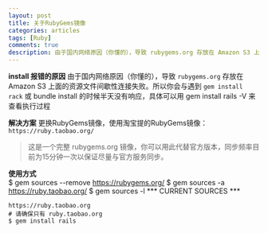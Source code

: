 ```yaml
---
layout: post
title: 关于RubyGems镜像
categories: articles
tags: [Ruby]
comments: true
description: 由于国内网络原因（你懂的），导致 rubygems.org 存放在 Amazon S3 上面的资源文件间歇性连接失败
---
```


**install <Bundle>报错的原因**
由于国内网络原因（你懂的），导致 `rubygems.org` 存放在 Amazon S3 上面的资源文件间歇性连接失败。所以你会与遇到 `gem install rack` 或 bundle install 的时候半天没有响应，具体可以用 gem install rails -V 来查看执行过程


**解决方案**
更换RubyGems镜像，使用淘宝提的RubyGems镜像：
      `https://ruby.taobao.org/`
> 这是一个完整 rubygems.org 镜像，你可以用此代替官方版本，同步频率目前为15分钟一次以保证尽量与官方服务同步。

**使用方式**   
    $ gem sources --remove https://rubygems.org/
    $ gem sources -a https://ruby.taobao.org/
    $ gem sources -l
    *** CURRENT SOURCES ***

    https://ruby.taobao.org
    # 请确保只有 ruby.taobao.org
    $ gem install rails
